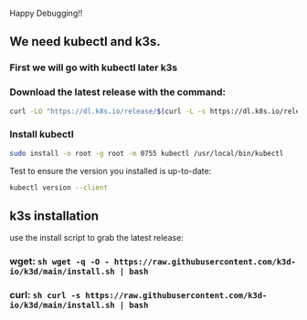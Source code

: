 Happy Debugging!!

## We need kubectl and k3s.
### First we will go with kubectl later k3s
### Download the latest release with the command:
```sh
curl -LO "https://dl.k8s.io/release/$(curl -L -s https://dl.k8s.io/release/stable.txt)/bin/linux/amd64/kubectl"
```
### Install kubectl
```sh
sudo install -o root -g root -m 0755 kubectl /usr/local/bin/kubectl
```
Test to ensure the version you installed is up-to-date:
```bash
kubectl version --client
```
## k3s installation
use the install script to grab the latest release:

### wget: ```sh wget -q -O - https://raw.githubusercontent.com/k3d-io/k3d/main/install.sh | bash```
### curl: ```sh curl -s https://raw.githubusercontent.com/k3d-io/k3d/main/install.sh | bash ```